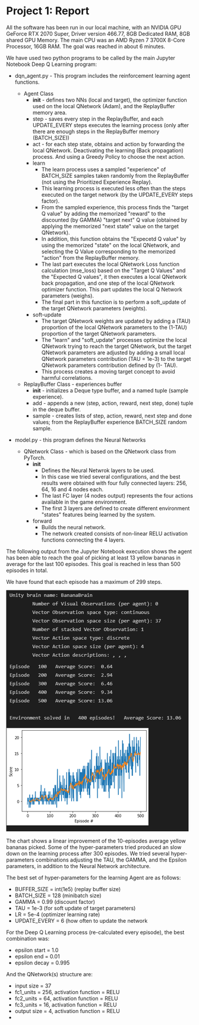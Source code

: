 [//]: # (Image References)
[image2]: https://github.com/jesus-tamez-2021/p1_navigation/blob/89c5023f40f9797ea4120bf1a916f5d1f4e52eb8/image2.PNG

# Project 1: Report

All the software has been run in our local machine, with an NVIDIA GPU GeForce RTX 2070 Super, Driver version 466.77, 8GB Dedicated RAM, 8GB shared GPU Memory. The main CPU was an AMD Ryzen 7 3700X 8-Core Processor, 16GB RAM. The goal was reached in about 6 minutes.

We have used two python programs to be called by the main Jupyter Notebook Deep Q Learning program:
- dqn_agent.py - This program includes the reinforcement learning agent functions.
  - Agent Class
    - __init__ - defines two NNs (local and target), the optimizer function used on the local QNetwork (Adam), and the ReplayBuffer memory area.
    - step - saves every step in the ReplayBuffer, and each UPDATE_EVERY steps executes the learning process (only after there are enough steps in the ReplayBuffer memory (BATCH_SIZE))
    - act - for each step state, obtains and action by forwarding the local QNetwork. Deactivating the learning (Back propagation) process. And using a Greedy Policy to choose the next action.
    - learn
      - The learn process uses a sampled "experience" of BATCH_SIZE samples taken randomly from the ReplayBuffer (not using the Prioritized Experience Replay).
      - This learning process is executed less often than the steps executed on the target network (by the UPDATE_EVERY steps factor).
      - From the sampled experience, this process finds the "target Q value" by adding the memorized "reward" to the discounted (by GAMMA) "target next" Q value (obtained by applying the memorized "next state" value on the target QNetwork).
      - In addition, this function obtains the "Expecetd Q value" by using the memorized "state" on the local QNetwork, and selecting the Q Value corresponding to the memorized "action" from the ReplayBuffer memory.
      - The last part executes the local QNetwork Loss function calculation (mse_loss) based on the "Target Q Values" and the "Expected Q values", it then executes a local QNetwork back propagation, and one step of the local QNetwork optimizer function. This part updates the local Q Network parameters (weighs).
      - The final part in this function is to perform a soft_update of the target QNetwork parameters (weights).
    - soft-update
      - The target QNetwork weights are updated by adding a (TAU) proportion of the local QNetwork parameters to the (1-TAU) proportion of the target QNetwork parameters.
      - The "learn" and "soft_update" processes optimize the local QNetwork trying to reach the target QNetwork, but the target QNetwork parameters are adjusted by adding a small local QNetwork parameters contribution (TAU = 1e-3) to the target QNetwork parameters contribution defined by (1- TAU).
      - This process creates a moving target concept to avoid harmful correlations.
  - ReplayBuffer Class - experiences buffer
    - __init__ - initializes a Deque type buffer, and a named tuple (sample experience).
    - add - appends a new (step, action, reward, next step, done) tuple in the deque buffer.
    - sample - creates lists of step, action, reward, next step and done values; from the ReplayBuffer experience BATCH_SIZE random sample.
  
- model.py - this program defines the Neural Networks
  - QNetwork Class - which is based on the QNetwork class from PyTorch.
    - __init__
      - Defines the Neural Netwrok layers to be used.
      - In this case we tried several configurations, and the best results were obtained with four fully connected layers: 256, 64, 16 and 4 nodes each.
      - The last FC layer (4 nodes output) represents the four actions available in the game environment.
      - The first 3 layers are defined to create different environment "states" features being learned by the system.
    - forward
      - Builds the neural network.
      - The network created consists of non-linear RELU activation functions connecting the 4 layers.

The following output from the Jupyter Notebook execution shows the agent has been able to reach the goal of picking at least 13 yellow bananas in average for the last 100 episodes. This goal is reached in less than 500 episodes in total.

We have found that each episode has a maximum of 299 steps.

![Screenshot 1][image2]

The chart shows a linear improvement of the 10-episodes average yellow bananas picked. Some of the hyper-parameters tried produced an slow down on the learning process after 300 episodes. We tried several hyper-parameters combinations adjusting the TAU, the GAMMA, and the Epsilon parameters, in addition to the Neural Network architecture.

The best set of hyper-parameters for the learning Agent are as follows:
- BUFFER_SIZE = int(1e5)	(replay buffer size)
- BATCH_SIZE = 128		(minibatch size)
- GAMMA = 0.99		(discount factor)
- TAU = 1e-3			(for soft update of target parameters)
- LR = 5e-4			(optimizer learning rate)
- UPDATE_EVERY = 6		(how often to update the network

For the Deep Q Learning process (re-calculated every episode), the best combination was:
- epsilon start = 1.0
- epsilon end   = 0.01
- epsilon decay = 0.995

And the QNetwork(s) structure are:
- input size = 37
- fc1_units = 256, activation function = RELU
- fc2_units = 64, activation function = RELU
- fc3_units = 16, activation function = RELU
- output size = 4, activation function = RELU
- 
